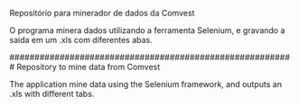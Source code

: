 Repositório para minerador de dados da Comvest

O programa minera dados utilizando a ferramenta Selenium, e gravando
a saida em um .xls com diferentes abas.

#########################################################
Repository to mine data from Comvest

The application mine data using the Selenium framework, and outputs
an .xls with different tabs.

